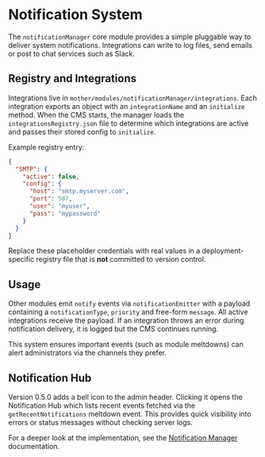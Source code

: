 # Notification System

The `notificationManager` core module provides a simple pluggable way to deliver
system notifications. Integrations can write to log files, send emails or post
to chat services such as Slack.

## Registry and Integrations

Integrations live in `mother/modules/notificationManager/integrations`. Each
integration exports an object with an `integrationName` and an `initialize`
method. When the CMS starts, the manager loads the `integrationsRegistry.json`
file to determine which integrations are active and passes their stored config to
`initialize`.

Example registry entry:
```json
{
  "SMTP": {
    "active": false,
    "config": {
      "host": "smtp.myserver.com",
      "port": 587,
      "user": "myuser",
      "pass": "mypassword"
    }
  }
}
```
Replace these placeholder credentials with real values in a deployment-specific
registry file that is **not** committed to version control.

## Usage

Other modules emit `notify` events via `notificationEmitter` with a payload
containing a `notificationType`, `priority` and free-form `message`. All active
integrations receive the payload. If an integration throws an error during
notification delivery, it is logged but the CMS continues running.

This system ensures important events (such as module meltdowns) can alert
administrators via the channels they prefer.

## Notification Hub

Version 0.5.0 adds a bell icon to the admin header. Clicking it opens the
Notification Hub which lists recent events fetched via the
`getRecentNotifications` meltdown event. This provides quick visibility into
errors or status messages without checking server logs.

For a deeper look at the implementation, see the [Notification Manager](modules/notificationManager.md) documentation.
